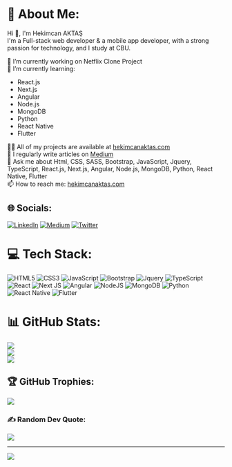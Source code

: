 # 💫 About Me:

Hi 👋, I'm Hekimcan AKTAŞ<br>
I'm a Full-stack web developer & a mobile app developer, with a strong passion for technology, and I study at CBU.



🔭 I’m currently working on Netflix Clone Project<br>
🌱 I’m currently learning: 
- React.js
- Next.js
- Angular
- Node.js
- MongoDB
- Python
- React Native
- Flutter

👨‍💻 All of my projects are available at [hekimcanaktas.com](http://hekimcanaktas.com)<br>
📝 I regularly write articles on [Medium](https://medium.com/@hekimcanaktas)<br>
💬 Ask me about Html, CSS, SASS, Bootstrap, JavaScript, Jquery, TypeScript, React.js, Next.js, Angular, Node.js, MongoDB, Python, React Native, Flutter<br>
📫 How to reach me: [hekimcanaktas.com](http://hekimcanaktas.com)

## 🌐 Socials:
[![LinkedIn](https://img.shields.io/badge/LinkedIn-%230077B5.svg?logo=linkedin&logoColor=white)](https://linkedin.com/in/hekimcanaktas) 
[![Medium](https://img.shields.io/badge/Medium-12100E?logo=medium&logoColor=white)](https://medium.com/@@hekimcan) 
[![Twitter](https://img.shields.io/badge/Twitter-%231DA1F2.svg?logo=Twitter&logoColor=white)](https://twitter.com/hekimmcann) 

# 💻 Tech Stack:

![HTML5](https://img.shields.io/badge/html5-%23E34F26.svg?style=for-the-badge&logo=html5&logoColor=white) 
![CSS3](https://img.shields.io/badge/css3-%231572B6.svg?style=for-the-badge&logo=css3&logoColor=white)
![JavaScript](https://img.shields.io/badge/javascript-%23323330.svg?style=for-the-badge&logo=javascript&logoColor=%23F7DF1E)
![Bootstrap](https://img.shields.io/badge/bootstrap-%238511FA.svg?style=for-the-badge&logo=bootstrap&logoColor=white)
![Jquery](https://img.shields.io/badge/jquery-%230769AD.svg?style=for-the-badge&logo=jquery&logoColor=white)
![TypeScript](https://img.shields.io/badge/typescript-%23007ACC.svg?style=for-the-badge&logo=typescript&logoColor=white)
![React](https://img.shields.io/badge/react-%2320232a.svg?style=for-the-badge&logo=react&logoColor=%2361DAFB)
![Next JS](https://img.shields.io/badge/Next-black?style=for-the-badge&logo=next.js&logoColor=white)
![Angular](https://img.shields.io/badge/angular-%23DD0031.svg?style=for-the-badge&logo=angular&logoColor=white)
![NodeJS](https://img.shields.io/badge/node.js-6DA55F?style=for-the-badge&logo=node.js&logoColor=white)
![MongoDB](https://img.shields.io/badge/MongoDB-%234ea94b.svg?style=for-the-badge&logo=mongodb&logoColor=white)
![Python](https://img.shields.io/badge/python-3670A0?style=for-the-badge&logo=python&logoColor=ffdd54)
![React Native](https://img.shields.io/badge/react_native-%2320232a.svg?style=for-the-badge&logo=react&logoColor=%2361DAFB)
![Flutter](https://img.shields.io/badge/Flutter-%2302569B.svg?style=for-the-badge&logo=Flutter&logoColor=white)
<!--... and the rest of the tech stack...-->

# 📊 GitHub Stats:

![](https://github-readme-stats.vercel.app/api?username=hekimm&theme=dark&hide_border=false&include_all_commits=true&count_private=true)<br>
![](https://github-readme-streak-stats.herokuapp.com/?user=hekimm&theme=dark&hide_border=false)<br>
![](https://github-readme-stats.vercel.app/api/top-langs/?username=hekimm&theme=dark&hide_border=false&include_all_commits=true&count_private=true&layout=compact)

## 🏆 GitHub Trophies:
![](https://github-profile-trophy.vercel.app/?username=hekimm&theme=radical&no-frame=false&no-bg=true&margin-w=4)

### ✍️ Random Dev Quote:
![](https://quotes-github-readme.vercel.app/api?type=horizontal&theme=radical)

---

[![](https://visitcount.itsvg.in/api?id=hekimm&icon=0&color=0)](https://visitcount.itsvg.in)
